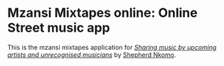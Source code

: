 # Mzansi Mixtapes online: Online Street music app

This is the mzansi mixtapes application for
[*Sharing music by upcoming artists and unrecognised musicians*](http://www.mzansimixtapes.co.za/)
by [Shepherd Nkomo](http://www.shepherdnkomo.co.za/).
